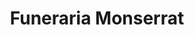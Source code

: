 ---
title: "Funeraria Monserrat"
url: /antofagasta/funeraria-monserrat/
shop: directores de funerarias
---